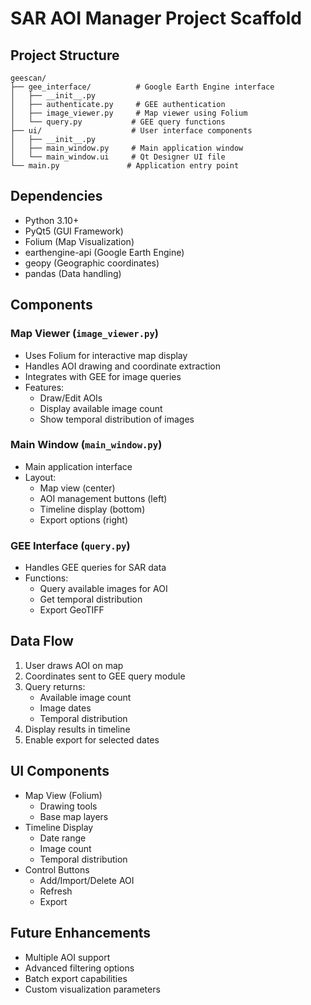 # SAR AOI Manager Project Scaffold

## Project Structure
```
geescan/
├── gee_interface/          # Google Earth Engine interface
│   ├── __init__.py
│   ├── authenticate.py     # GEE authentication
│   ├── image_viewer.py     # Map viewer using Folium
│   └── query.py           # GEE query functions
├── ui/                    # User interface components
│   ├── __init__.py
│   ├── main_window.py     # Main application window
│   └── main_window.ui     # Qt Designer UI file
└── main.py               # Application entry point
```

## Dependencies
- Python 3.10+
- PyQt5 (GUI Framework)
- Folium (Map Visualization)
- earthengine-api (Google Earth Engine)
- geopy (Geographic coordinates)
- pandas (Data handling)

## Components

### Map Viewer (`image_viewer.py`)
- Uses Folium for interactive map display
- Handles AOI drawing and coordinate extraction
- Integrates with GEE for image queries
- Features:
  - Draw/Edit AOIs
  - Display available image count
  - Show temporal distribution of images

### Main Window (`main_window.py`)
- Main application interface
- Layout:
  - Map view (center)
  - AOI management buttons (left)
  - Timeline display (bottom)
  - Export options (right)

### GEE Interface (`query.py`)
- Handles GEE queries for SAR data
- Functions:
  - Query available images for AOI
  - Get temporal distribution
  - Export GeoTIFF

## Data Flow
1. User draws AOI on map
2. Coordinates sent to GEE query module
3. Query returns:
   - Available image count
   - Image dates
   - Temporal distribution
4. Display results in timeline
5. Enable export for selected dates

## UI Components
- Map View (Folium)
  - Drawing tools
  - Base map layers
- Timeline Display
  - Date range
  - Image count
  - Temporal distribution
- Control Buttons
  - Add/Import/Delete AOI
  - Refresh
  - Export

## Future Enhancements
- Multiple AOI support
- Advanced filtering options
- Batch export capabilities
- Custom visualization parameters

